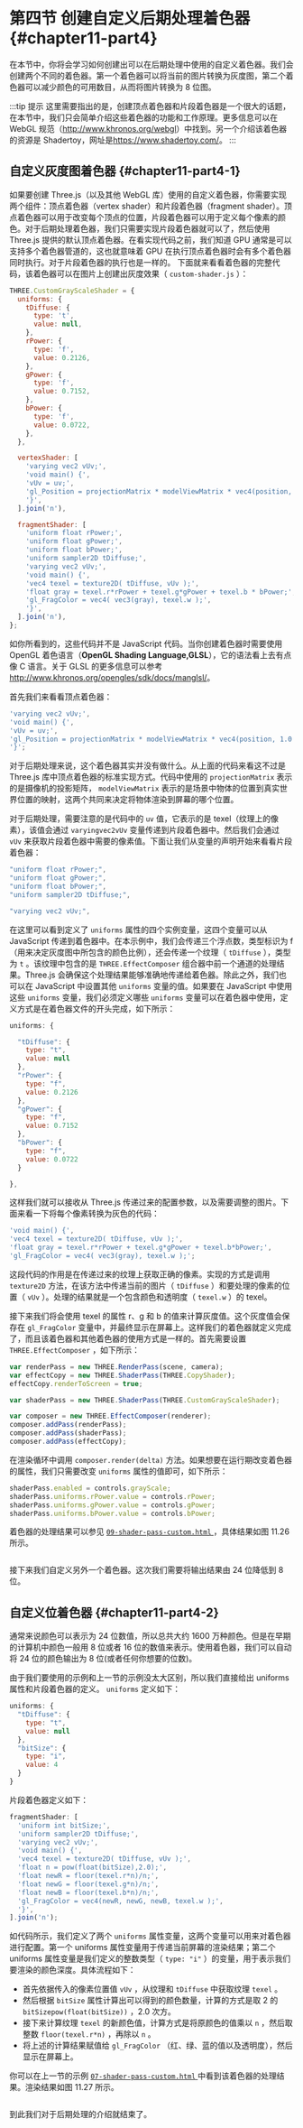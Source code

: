 # 第四节 创建自定义后期处理着色器 {#chapter11-part4}

在本节中，你将会学习如何创建出可以在后期处理中使用的自定义着色器。我们会创建两个不同的着色器。第一个着色器可以将当前的图片转换为灰度图，第二个着色器可以减少颜色的可用数目，从而将图片转换为 8 位图。

:::tip 提示
这里需要指出的是，创建顶点着色器和片段着色器是一个很大的话题，在本节中，我们只会简单介绍这些着色器的功能和工作原理。更多信息可以在 WebGL 规范（<http://www.khronos.org/webgl>）中找到。另一个介绍该着色器的资源是 Shadertoy，网址是<https://www.shadertoy.com/>。
:::

## 自定义灰度图着色器 {#chapter11-part4-1}

如果要创建 Three.js（以及其他 WebGL 库）使用的自定义着色器，你需要实现两个组件：顶点着色器（vertex shader）和片段着色器（fragment shader）。顶点着色器可以用于改变每个顶点的位置，片段着色器可以用于定义每个像素的颜色。对于后期处理着色器，我们只需要实现片段着色器就可以了，然后使用 Three.js 提供的默认顶点着色器。在看实现代码之前，我们知道 GPU 通常是可以支持多个着色器管道的，这也就意味着 GPU 在执行顶点着色器时会有多个着色器同时执行。对于片段着色器的执行也是一样的。
下面就来看看着色器的完整代码，该着色器可以在图片上创建出灰度效果（ `custom-shader.js` ）：

```js
THREE.CustomGrayScaleShader = {
  uniforms: {
    tDiffuse: {
      type: 't',
      value: null,
    },
    rPower: {
      type: 'f',
      value: 0.2126,
    },
    gPower: {
      type: 'f',
      value: 0.7152,
    },
    bPower: {
      type: 'f',
      value: 0.0722,
    },
  },

  vertexShader: [
    'varying vec2 vUv;',
    'void main() {',
    'vUv = uv;',
    'gl_Position = projectionMatrix * modelViewMatrix * vec4(position, 1.0);',
    '}',
  ].join('n'),

  fragmentShader: [
    'uniform float rPower;',
    'uniform float gPower;',
    'uniform float bPower;',
    'uniform sampler2D tDiffuse;',
    'varying vec2 vUv;',
    'void main() {',
    'vec4 texel = texture2D( tDiffuse, vUv );',
    'float gray = texel.r*rPower + texel.g*gPower + texel.b * bPower;',
    'gl_FragColor = vec4( vec3(gray), texel.w );',
    '}',
  ].join('n'),
};
```

如你所看到的，这些代码并不是 JavaScript 代码。当你创建着色器时需要使用 OpenGL 着色语言（**OpenGL Shading Language,GLSL**），它的语法看上去有点像 C 语言。关于 GLSL 的更多信息可以参考<http://www.khronos.org/opengles/sdk/docs/manglsl/>。

首先我们来看看顶点着色器：

```js
'varying vec2 vUv;',
'void main() {',
'vUv = uv;',
'gl_Position = projectionMatrix * modelViewMatrix * vec4(position, 1.0 );',
'}';
```

对于后期处理来说，这个着色器其实并没有做什么。从上面的代码来看这不过是 Three.js 库中顶点着色器的标准实现方式。代码中使用的 `projectionMatrix` 表示的是摄像机的投影矩阵， `modelViewMatrix` 表示的是场景中物体的位置到真实世界位置的映射，这两个共同来决定将物体渲染到屏幕的哪个位置。

对于后期处理，需要注意的是代码中的 `uv` 值，它表示的是 texel（纹理上的像素），该值会通过 `varyingvec2vUv` 变量传递到片段着色器中。然后我们会通过 `vUv` 来获取片段着色器中需要的像素值。下面让我们从变量的声明开始来看看片段着色器：

```js
"uniform float rPower;",
"uniform float gPower;",
"uniform float bPower;",
"uniform sampler2D tDiffuse;",

"varying vec2 vUv;",
```

在这里可以看到定义了 `uniforms` 属性的四个实例变量，这四个变量可以从 JavaScript 传递到着色器中。在本示例中，我们会传递三个浮点数，类型标识为 f（用来决定灰度图中所包含的颜色比例），还会传递一个纹理（ `tDiffuse` ），类型为 `t` 。该纹理中包含的是 `THREE.EffectComposer` 组合器中前一个通道的处理结果。Three.js 会确保这个处理结果能够准确地传递给着色器。除此之外，我们也可以在 JavaScript 中设置其他 `uniforms` 变量的值。如果要在 JavaScript 中使用这些 `uniforms` 变量，我们必须定义哪些 `uniforms` 变量可以在着色器中使用，定义方式是在着色器文件的开头完成，如下所示：

```js
uniforms: {

  "tDiffuse": {
    type: "t",
    value: null
  },
  "rPower": {
    type: "f",
    value: 0.2126
  },
  "gPower": {
    type: "f",
    value: 0.7152
  },
  "bPower": {
    type: "f",
    value: 0.0722
  }

},
```

这样我们就可以接收从 Three.js 传递过来的配置参数，以及需要调整的图片。下面来看一下将每个像素转换为灰色的代码：

```js
'void main() {',
'vec4 texel = texture2D( tDiffuse, vUv );',
'float gray = texel.r*rPower + texel.g*gPower + texel.b*bPower;',
'gl_FragColor = vec4( vec3(gray), texel.w );';
```

这段代码的作用是在传递过来的纹理上获取正确的像素。实现的方式是调用 `texture2D` 方法，在该方法中传递当前的图片（ `tDiffuse` ）和要处理的像素的位置（ `vUv` ）。处理的结果就是一个包含颜色和透明度（ `texel.w` ）的 texel。

接下来我们将会使用 texel 的属性 r、g 和 b 的值来计算灰度值。这个灰度值会保存在 `gl_FragColor` 变量中，并最终显示在屏幕上。这样我们的着色器就定义完成了，而且该着色器和其他着色器的使用方式是一样的。首先需要设置 `THREE.EffectComposer` ，如下所示：

```js
var renderPass = new THREE.RenderPass(scene, camera);
var effectCopy = new THREE.ShaderPass(THREE.CopyShader);
effectCopy.renderToScreen = true;

var shaderPass = new THREE.ShaderPass(THREE.CustomGrayScaleShader);

var composer = new THREE.EffectComposer(renderer);
composer.addPass(renderPass);
composer.addPass(shaderPass);
composer.addPass(effectCopy);
```

在渲染循环中调用 `composer.render(delta)` 方法。如果想要在运行期改变着色器的属性，我们只需要改变 `uniforms` 属性的值即可，如下所示：

```js
shaderPass.enabled = controls.grayScale;
shaderPass.uniforms.rPower.value = controls.rPower;
shaderPass.uniforms.gPower.value = controls.gPower;
shaderPass.uniforms.bPower.value = controls.bPower;
```

着色器的处理结果可以参见 [ `09-shader-pass-custom.html` ](/example/chapter11/09-shader-pass-custom) ，具体结果如图 11.26 所示。

<Image :index="26" />

接下来我们自定义另外一个着色器。这次我们需要将输出结果由 24 位降低到 8 位。

## 自定义位着色器 {#chapter11-part4-2}

通常来说颜色可以表示为 24 位数值，所以总共大约 1600 万种颜色。但是在早期的计算机中颜色一般用 8 位或者 16 位的数值来表示。使用着色器，我们可以自动将 24 位的颜色输出为 8 位(或者任何你想要的位数)。

由于我们要使用的示例和上一节的示例没太大区别，所以我们直接给出 uniforms 属性和片段着色器的定义。 `uniforms` 定义如下：

```js
uniforms: {
  "tDiffuse": {
    type: "t",
    value: null
  },
  "bitSize": {
    type: "i",
    value: 4
  }
}
```

片段着色器定义如下：

```js
fragmentShader: [
  'uniform int bitSize;',
  'uniform sampler2D tDiffuse;',
  'varying vec2 vUv;',
  'void main() {',
  'vec4 texel = texture2D( tDiffuse, vUv );',
  'float n = pow(float(bitSize),2.0);',
  'float newR = floor(texel.r*n)/n;',
  'float newG = floor(texel.g*n)/n;',
  'float newB = floor(texel.b*n)/n;',
  'gl_FragColor = vec4(newR, newG, newB, texel.w );',
  '}',
].join('n');
```

如代码所示，我们定义了两个 `uniforms` 属性变量，这两个变量可以用来对着色器进行配置。第一个 uniforms 属性变量用于传递当前屏幕的渲染结果；第二个 uniforms 属性变量是我们定义的整数类型（ `type: "i"` ）的变量，用于表示我们要渲染的颜色深度。具体流程如下：

* 首先依据传入的像素位置值 `vUv` ，从纹理和 `tDiffuse` 中获取纹理 `texel` 。
* 然后根据 `bitSize` 属性计算出可以得到的颜色数量，计算的方式是取 2 的 `bitSizepow(float(bitSize))` ，2.0 次方。
* 接下来计算纹理 `texel` 的新颜色值，计算方式是将原颜色的值乘以 `n` ，然后取整数 `floor(texel.r*n)` ，再除以 `n` 。
* 将上述的计算结果赋值给 `gl_FragColor` （红、绿、蓝的值以及透明度），然后显示在屏幕上。

你可以在上一节的示例 [ `07-shader-pass-custom.html` ](/example/chapter11/07-shader-pass-custom) 中看到该着色器的处理结果。渲染结果如图 11.27 所示。

<Image :index="27" />

到此我们对于后期处理的介绍就结束了。
